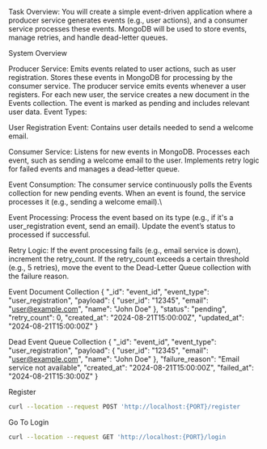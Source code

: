 Task Overview:
You will create a simple event-driven application where a producer service generates events (e.g., user actions), and a consumer service processes these events. MongoDB will be used to store events, manage retries, and handle dead-letter queues.

System Overview

Producer Service:
Emits events related to user actions, such as user registration.
Stores these events in MongoDB for processing by the consumer service.
The producer service emits events whenever a user registers.
For each new user, the service creates a new document in the Events collection.
The event is marked as pending and includes relevant user data.
Event Types:

User Registration Event: Contains user details needed to send a welcome email.

Consumer Service:
Listens for new events in MongoDB.
Processes each event, such as sending a welcome email to the user.
Implements retry logic for failed events and manages a dead-letter queue.

Event Consumption:
The consumer service continuously polls the Events collection for new pending events.
When an event is found, the service processes it (e.g., sending a welcome email).\

Event Processing:
Process the event based on its type (e.g., if it's a user_registration event, send an email).
Update the event’s status to processed if successful.

Retry Logic:
If the event processing fails (e.g., email service is down), increment the retry_count.
If the retry_count exceeds a certain threshold (e.g., 5 retries), move the event to the Dead-Letter Queue collection with the failure reason.

Event Document Collection
{
  "_id": "event_id",
  "event_type": "user_registration",
  "payload": {
    "user_id": "12345",
    "email": "user@example.com",
    "name": "John Doe"
  },
  "status": "pending",
  "retry_count": 0,
  "created_at": "2024-08-21T15:00:00Z",
  "updated_at": "2024-08-21T15:00:00Z"
}

Dead Event Queue Collection
{
  "_id": "event_id",
  "event_type": "user_registration",
  "payload": {
    "user_id": "12345",
    "email": "user@example.com",
    "name": "John Doe"
  },
  "failure_reason": "Email service not available",
  "created_at": "2024-08-21T15:00:00Z",
  "failed_at": "2024-08-21T15:30:00Z"
}



Register
```bash
curl --location --request POST 'http://localhost:{PORT}/register
```

Go To Login 
```bash
curl --location --request GET 'http://localhost:{PORT}/login
```

